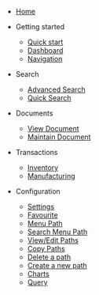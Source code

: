 - [Home](/)

- Getting started

  - [Quick start](/quickstart/)
  - [Dashboard](/dashboard/)
  - [Navigation](/navigation/)
  
- Search
  - [Advanced Search](/search/)
  - [Quick Search](/search/?id=quick-search)

- Documents
  - [View Document](/document/?id=view-document)
  - [Maintain Document](/document/?id=maintain-document)

- Transactions
  - [Inventory](/transaction/?id=inventory-transactions)
  - [Manufacturing](/transaction/?id=manufacturing-transactions)

- Configuration
  - [Settings](/configuration/?id=settings) 
  - [Favourite](/configuration/?id=favourite)
  - [Menu Path](/configuration/?id=menu-path)
   - [Search Menu Path](/configuration/?id=search-menu-paths)
   - [View/Edit Paths](/configuration/?id=viewedit-a-menu-path)
   - [Copy Paths](/configuration/?id=copy-a-menu-path)
   - [Delete a path](/configuration/?id=delete-a-menu-path)
   - [Create a new path](/configuration/?id=create-a-new-menu-path)
  - [Charts](/configuration/?id=charts)
  - [Query](/configuration/?id=query)

